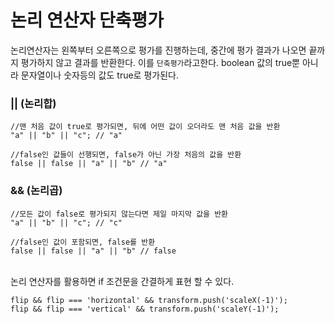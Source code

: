 # 논리 연산자 단축평가

논리연산자는 왼쪽부터 오른쪽으로 평가를 진행하는데, 중간에 평가 결과가 나오면 끝까지 평가하지 않고 결과를 반환한다. 이를 `단축평가`라고한다.
boolean 값의 true뿐 아니라 문자열이나 숫자등의 값도 true로 평가된다.
<br>

### || (논리합)

```
//맨 처음 값이 true로 평가되면, 뒤에 어떤 값이 오더라도 맨 처음 값을 반환
"a" || "b" || "c"; // "a"

//false인 값들이 선행되면, false가 아닌 가장 처음의 값을 반환
false || false || "a" || "b" // "a"
```

### && (논리곱)

```
//모든 값이 false로 평가되지 않는다면 제일 마지막 값을 반환
"a" || "b" || "c"; // "c"

//false인 값이 포함되면, false를 반환
false || false || "a" || "b" // false
```

<br>
논리 연산자를 활용하면 if 조건문을 간결하게 표현 할 수 있다.

```
flip && flip === 'horizontal' && transform.push('scaleX(-1)');
flip && flip === 'vertical' && transform.push('scaleY(-1)');
```
